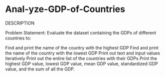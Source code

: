 # Anal-yze-GDP-of-Countries
DESCRIPTION

Problem Statement: Evaluate the dataset containing the GDPs of different countries to:

Find and print the name of the country with the highest GDP
Find and print the name of the country with the lowest GDP
Print out text and input values iteratively
Print out the entire list of the countries with their GDPs
Print the highest GDP value, lowest GDP value, mean GDP value, standardized GDP value, and the sum of all the GDP.
